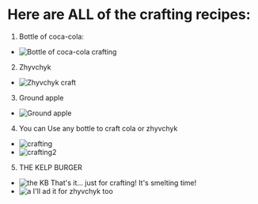 # Here are ALL of the crafting recipes:

 1. Bottle of coca-cola:
- ![Bottle of coca-cola crafting](https://ik.imagekit.io/sxtzwhx7n/crafts/cola.png?updatedAt=1747681809525)
 2. Zhyvchyk
- ![Zhyvchyk craft](https://ik.imagekit.io/sxtzwhx7n/crafts/zhyvchyk.png?updatedAt=1747681809383)
 3. Ground apple
- ![Ground apple](https://ik.imagekit.io/sxtzwhx7n/crafts/yabluko.png?updatedAt=1747681809379)
 4. You can Use any bottle to craft cola or zhyvchyk
-  ![crafting](https://ik.imagekit.io/sxtzwhx7n/crafts/zhywkola.png?updatedAt=1747681809380)
- ![crafting2](https://ik.imagekit.io/sxtzwhx7n/crafts/kolazhyw.png?updatedAt=1747681809391)
 5. THE KELP BURGER
-  ![the KB](https://ik.imagekit.io/sxtzwhx7n/crafts/laminaria.png?updatedAt=1747681809377)
That's it... just for crafting! It's smelting time!
- ![a](https://ik.imagekit.io/sxtzwhx7n/crafts/%D0%97%D0%BD%D1%96%D0%BC%D0%BE%D0%BA%20%D0%B5%D0%BA%D1%80%D0%B0%D0%BD%D0%B0%202025-05-19%20221653.png?updatedAt=1747682233086)
I'll ad it for zhyvchyk too
